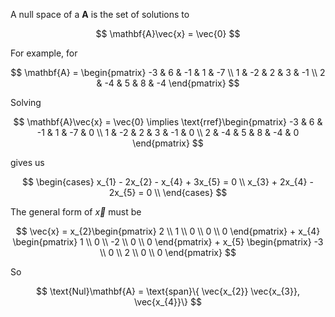 A null space of a $\mathbf{A}$ is the set of solutions to 

$$
\mathbf{A}\vec{x} = \vec{0}
$$

For example, for

$$
\mathbf{A} = \begin{pmatrix}
-3 & 6 & -1 & 1 & -7  \\
1 & -2 & 2 & 3 & -1 \\
2 & -4 & 5 & 8 & -4
\end{pmatrix}
$$

Solving 

$$
\mathbf{A}\vec{x} = \vec{0} \implies \text{rref}\begin{pmatrix}
-3 & 6 & -1 & 1 & -7 & 0 \\
1 & -2 & 2 & 3 & -1 & 0 \\
2 & -4 & 5 & 8 & -4 & 0
\end{pmatrix}
$$

gives us 

$$
\begin{cases}
x_{1} - 2x_{2} - x_{4} + 3x_{5} = 0 \\
x_{3} + 2x_{4} - 2x_{5} = 0 \\
\end{cases}
$$

The general form of $\vec{x}$ must be

$$
\vec{x} = x_{2}\begin{pmatrix}
2 \\
1 \\
0 \\
0 \\
0
\end{pmatrix} + x_{4} \begin{pmatrix}
1 \\
0 \\
-2 \\
0 \\
0
\end{pmatrix} + x_{5} \begin{pmatrix}
-3 \\
0 \\
2 \\
0 \\
0
\end{pmatrix}
$$

So 

$$
\text{Nul}\mathbf{A} = \text{span}\{ \vec{x_{2}} \vec{x_{3}}, \vec{x_{4}}\}
$$

